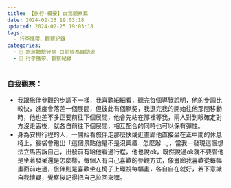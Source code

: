 ```yaml
---
title: 【旅行-概要】自我觀察篇
date: 2024-02-25 19:03:18
updated: 2024-02-25 19:03:18
tags:
  - 行李攜帶、觀察紀錄
categories: 
  - 🌴 旅遊體驗分享-目前皆為自助遊
  - 🥥 行李攜帶、觀察紀錄
---
```

>	
<!-- more -->

### 自我觀察：
+ 我跟旅伴參觀的步調不一樣，我喜歡細細看，聽完每個導覽說明，他的步調比較快，進度會落差一個展間，但彼此有個默契，我逛完我的開始往他那間移動時，他也差不多正要前往下個展間，他會先站在那裡等我，兩人對到眼確定對方沒走丟後，就各自前往下個展間，相互配合的同時也可以保有彈性。
+ 身為安排行程的人，一開始看旅伴走那麼快或逛畫廊他直接坐在正中間的休息椅上，腦袋會跑出「這個景點他是不是沒興趣...怎麼辦...」，當我一發現這個想法立馬告訴自己，出發前有給他看過行程，他也說ok，既然說過ok就不要管他是坐著發呆還是怎麼樣，每個人有自己喜歡的參觀方式，像畫廊我喜歡從每幅畫面前走過，旅伴則是喜歡坐在椅子上環視每幅畫，各自自在就好，若下意識自我懷疑，覺察後記得把自己拉回來嘿。



